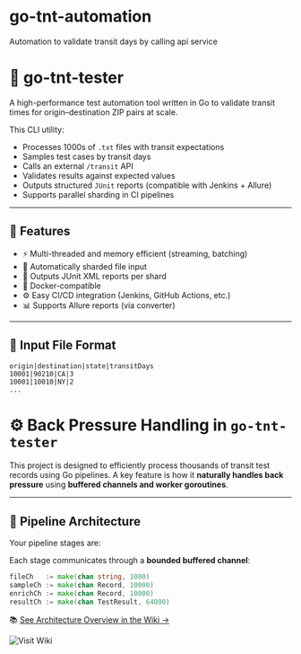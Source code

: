 # go-tnt-automation

Automation to validate transit days by calling api service

# 🚀 go-tnt-tester

A high-performance test automation tool written in Go to validate transit times for origin–destination ZIP pairs at scale.

This CLI utility:

- Processes 1000s of `.txt` files with transit expectations
- Samples test cases by transit days
- Calls an external `/transit` API
- Validates results against expected values
- Outputs structured `JUnit` reports (compatible with Jenkins + Allure)
- Supports parallel sharding in CI pipelines

---

## 🧱 Features

- ⚡ Multi-threaded and memory efficient (streaming, batching)
- 📂 Automatically sharded file input
- 🧪 Outputs JUnit XML reports per shard
- 🐳 Docker-compatible
- ⚙️ Easy CI/CD integration (Jenkins, GitHub Actions, etc.)
- 📊 Supports Allure reports (via converter)

---

## 📁 Input File Format

```text
origin|destination|state|transitDays
10001|90210|CA|3
10001|10010|NY|2
...
```

# ⚙️ Back Pressure Handling in `go-tnt-tester`

This project is designed to efficiently process thousands of transit test records using Go pipelines. A key feature is how it **naturally handles back pressure** using **buffered channels and worker goroutines**.

---

## 🔄 Pipeline Architecture

Your pipeline stages are:

Each stage communicates through a **bounded buffered channel**:

```go
fileCh   := make(chan string, 1000)
sampleCh := make(chan Record, 10000)
enrichCh := make(chan Record, 10000)
resultCh := make(chan TestResult, 64000)
```

📚 [See Architecture Overview in the Wiki →](https://github.com/babaYaga451/go-tnt-automation.wiki.git)

![Visit Wiki](https://img.shields.io/badge/docs-wiki-blue?logo=github)
